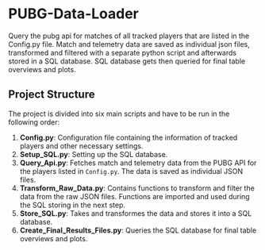 # PUBG-Data-Loader
Query the pubg api for matches of all tracked players that are listed in the Config.py file. Match and telemetry data are saved as individual json files, transformed and filtered with a separate python script and afterwards stored in a SQL database. SQL database gets then queried for final table overviews and plots.

## Project Structure

The project is divided into six main scripts and have to be run in the following order:

1. **Config.py**: Configuration file containing the information of tracked players and other necessary settings.
2. **Setup_SQL.py**: Setting up the SQL database.
3. **Query_Api.py**: Fetches match and telemetry data from the PUBG API for the players listed in `Config.py`. The data is saved as individual JSON files.
4. **Transform_Raw_Data.py**: Contains functions to transform and filter the data from the raw JSON files. Functions are imported and used during the SQL storing in the next step.
5. **Store_SQL.py**: Takes and transformes the data and stores it into a SQL database.
6. **Create_Final_Results_Files.py**: Queries the SQL database for final table overviews and plots.


